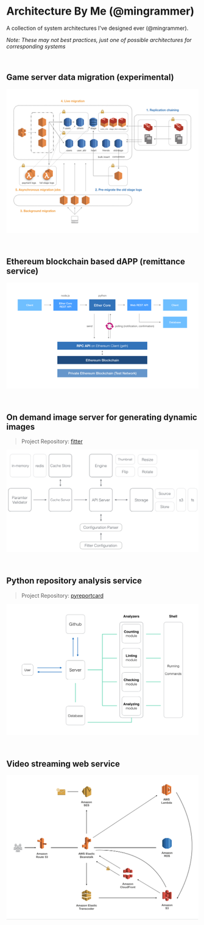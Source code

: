 # Architecture By Me (@mingrammer)

A collection of system architectures I've designed ever (@mingrammer).

*Note: These may not best practices, just one of possible architectures for corresponding systems*

<br>

## Game server data migration (experimental)

![game server data migration](architectures/game-server-data-migration-architecture.png)

<br>

## Ethereum blockchain based dAPP (remittance service)

![ethereum blockchain based dapp](architectures/ethereum-blockchain-based-dapp.png)

<br>

## On demand image server for generating dynamic images

> Project Repository: [fitter](https://github.com/mingrammer/fitter)

![on demand image server](architectures/on-demand-image-server.png)

<br>

## Python repository analysis service

> Project Repository: [pyreportcard](https://github.com/mingrammer/pyreportcard)

![python repository analysis service](architectures/python-repository-analysis-service.png)

<br>

## Video streaming web service

![video streaming based web service](architectures/video-streaming-based-web-service.png)